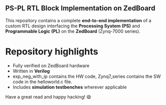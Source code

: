 ## PS-PL RTL Block Implementation on ZedBoard

This repository contains a complete **end-to-end implementation** of a custom RTL design interfacing the **Processing System (PS)** and **Programmable Logic (PL)** on the **ZedBoard** (Zynq-7000 series).

# Repository highlights

- Fully verified on ZedBoard hardware  
- Written in **Verilog**
- exp_neg_with_ip contains the HW code, Zynq7_series contains the SW code in the helloworld.c file.
- Includes **simulation testbenches** wherever applicable  

Have a great read and happy hacking! 😄  
